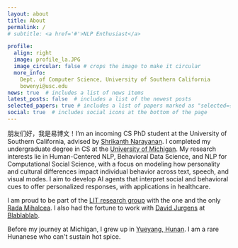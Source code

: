 ```yaml
---
layout: about
title: About
permalink: /
# subtitle: <a href='#'>NLP Enthusiast</a>

profile:
  align: right
  image: profile_la.JPG
  image_circular: false # crops the image to make it circular
  more_info: 
    Dept. of Computer Science, University of Southern California
    bowenyi@usc.edu
news: true  # includes a list of news items
latest_posts: false  # includes a list of the newest posts
selected_papers: true # includes a list of papers marked as "selected={true}"
social: true  # includes social icons at the bottom of the page
---
```


朋友们好，我是易博文！I’m an incoming CS PhD student at the University of Southern California, advised by [Shrikanth Narayanan](https://en.wikipedia.org/wiki/Shrikanth_Narayanan). I completed my undergraduate degree in CS at the <ins>University of Michigan</ins>. My research interests lie in Human-Centered NLP, Behavioral Data Science, and NLP for Computational Social Science, with a focus on modeling how personality and cultural differences impact individual behavior across text, speech, and visual modes. I aim to develop AI agents that interpret social and behavioral cues to offer personalized responses, with applications in healthcare.     
 
I am proud to be part of the [LIT research group](https://lit.eecs.umich.edu/) with the one and the only [Rada Mihalcea](https://en.wikipedia.org/wiki/Rada_Mihalcea). I also had the fortune to work with [David Jurgens](https://jurgens.people.si.umich.edu/) at [Blablablab](https://blablablab.si.umich.edu/).

Before my journey at Michigan, I grew up in [Yueyang, Hunan](https://en.wikipedia.org/wiki/Yueyang). I am a rare Hunanese who can't sustain hot spice.     

  

<!-- Put your address / P.O. box / other info right below your picture. You can also disable any of these elements by editing `profile` property of the YAML header of your `_pages/about.md`. Edit `_bibliography/papers.bib` and Jekyll will render your [publications page](/al-folio/publications/) automatically.

Link to your social media connections, too. This theme is set up to use [Font Awesome icons](http://fortawesome.github.io/Font-Awesome/) and [Academicons](https://jpswalsh.github.io/academicons/), like the ones below. Add your Facebook, Twitter, LinkedIn, Google Scholar, or just disable all of them. -->